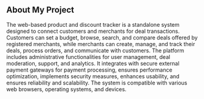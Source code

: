 ## About My Project
The web-based product and discount tracker is a standalone system designed to connect customers and merchants for deal transactions. Customers can set a budget, browse, search, and compare deals offered by registered merchants, while merchants can create, manage, and track their deals, process orders, and communicate with customers. The platform includes administrative functionalities for user management, deal moderation, support, and analytics. It integrates with secure external payment gateways for payment processing, ensures performance optimization, implements security measures, enhances usability, and ensures reliability and scalability. The system is compatible with various web browsers, operating systems, and devices. 